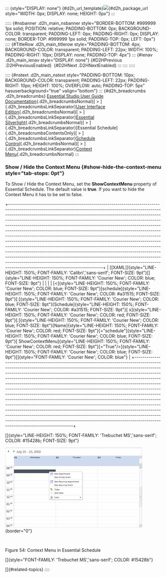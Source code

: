::: {style="DISPLAY: none"}
[](ms-xhelp:///?Id=d2h_url_template){#d2h_url_template}![](!package_url!){#d2h_package_url style="WIDTH: 0px; DISPLAY: none; HEIGHT: 0px"}
:::

::::: {#nsbanner .d2h_main_nsbanner style="BORDER-BOTTOM: #999999 1px solid; POSITION: relative; PADDING-BOTTOM: 0px; BACKGROUND-COLOR: transparent; PADDING-LEFT: 0px; PADDING-RIGHT: 0px; DISPLAY: none; BORDER-TOP: #999999 1px solid; PADDING-TOP: 0px; LEFT: 0px"}
:::: {#TitleRow .d2h_main_titlerow style="PADDING-BOTTOM: 4px; BACKGROUND-COLOR: transparent; PADDING-LEFT: 22px; WIDTH: 100%; PADDING-RIGHT: 10px; DISPLAY: none; PADDING-TOP: 4px"}
::: {#ienav .d2h_main_ienav style="DISPLAY: none"}
[](ms-xhelp:///?Id=53511a45-3d47-426c-a7f1-17609cee059f){#D2HPrevious .D2HPreviousEnabled}  [](ms-xhelp:///?Id=0ae16da9-1b85-46b8-b99a-ef7d562409c7){#D2HNext .D2HNextEnabled}
:::
::::
:::::

:::: {#nstext .d2h_main_nstext style="PADDING-BOTTOM: 10px; BACKGROUND-COLOR: transparent; PADDING-LEFT: 22px; PADDING-RIGHT: 10px; HEIGHT: 100%; OVERFLOW: auto; PADDING-TOP: 5px" hasuserbackground="true" valign="bottom"}
::: {#d2h_breadcrumbs .d2h_breadcrumbs}
[Essential Studio User Guide Documentation](ms-xhelp:///?Id=12457748-09e3-4d74-a240-8e049cedf030){.d2h_breadcrumbsNormal}[ \> ]{.d2h_breadcrumbsLinkSeparator}[User Interface Edition](ms-xhelp:///?Id=c29296b7-531c-413b-a0ec-488ca1f7f669){.d2h_breadcrumbsNormal}[ \> ]{.d2h_breadcrumbsLinkSeparator}[Essential Silverlight](ms-xhelp:///?Id=66221bd1-ba2e-43c2-94a7-618f50e01d24){.d2h_breadcrumbsNormal}[ \> ]{.d2h_breadcrumbsLinkSeparator}[Essential Schedule]{.d2h_breadcrumbsContentsOnly}[ \> ]{.d2h_breadcrumbsLinkSeparator}[Schedule Control](ms-xhelp:///?Id=641660d5-c458-4c5d-9615-332d1a8eb458){.d2h_breadcrumbsNormal}[ \> ]{.d2h_breadcrumbsLinkSeparator}[Context Menu](ms-xhelp:///?Id=53511a45-3d47-426c-a7f1-17609cee059f){.d2h_breadcrumbsNormal}
:::

### Show / Hide the Context Menu {#show-hide-the-context-menu style="tab-stops: 0pt"}

To Show / Hide the Context Menu, set the **ShowContextMenu** property of Essential Schedule. The default value is **true**. If you want to hide the Context Menu it has to be set to false.

+-----------------------------------------------------------------------------------------------------------------------------------------------------------------------------------------------------------------------------------------------------------------------------------------------------------------------------------------------------------------------------------------------------------------------------------------------------------------------------------------------------------------------------------------------------------------------------------------------------------------------------------------------------------------------------------------------------------------------------------------------------------------------------------------------------------------------------------------------------------------------------------------------------------------------------------------------------------------------------------------------------------------------+
| [\[XAML\]]{style="LINE-HEIGHT: 150%; FONT-FAMILY: 'Calibri','sans-serif'; FONT-SIZE: 9pt"}[]{style="LINE-HEIGHT: 150%; FONT-FAMILY: 'Courier New'; COLOR: blue; FONT-SIZE: 9pt"}                                                                                                                                                                                                                                                                                                                                                                                                                                                                                                                                                                                                                                                                                                                                                                                                                                      |
|                                                                                                                                                                                                                                                                                                                                                                                                                                                                                                                                                                                                                                                                                                                                                                                                                                                                                                                                                                                                                       |
| [\<]{style="LINE-HEIGHT: 150%; FONT-FAMILY: 'Courier New'; COLOR: blue; FONT-SIZE: 9pt"}[schedule]{style="LINE-HEIGHT: 150%; FONT-FAMILY: 'Courier New'; COLOR: #a31515; FONT-SIZE: 9pt"}[:]{style="LINE-HEIGHT: 150%; FONT-FAMILY: 'Courier New'; COLOR: blue; FONT-SIZE: 9pt"}[Schedule]{style="LINE-HEIGHT: 150%; FONT-FAMILY: 'Courier New'; COLOR: #a31515; FONT-SIZE: 9pt"}[ x]{style="LINE-HEIGHT: 150%; FONT-FAMILY: 'Courier New'; COLOR: red; FONT-SIZE: 9pt"}[:]{style="LINE-HEIGHT: 150%; FONT-FAMILY: 'Courier New'; COLOR: blue; FONT-SIZE: 9pt"}[Name]{style="LINE-HEIGHT: 150%; FONT-FAMILY: 'Courier New'; COLOR: red; FONT-SIZE: 9pt"}[=\"schedule\"]{style="LINE-HEIGHT: 150%; FONT-FAMILY: 'Courier New'; COLOR: blue; FONT-SIZE: 9pt"}[ ShowContextMenu]{style="LINE-HEIGHT: 150%; FONT-FAMILY: 'Courier New'; COLOR: red; FONT-SIZE: 9pt"}[=\"True\"/\>]{style="LINE-HEIGHT: 150%; FONT-FAMILY: 'Courier New'; COLOR: blue; FONT-SIZE: 9pt"}[]{style="FONT-FAMILY: 'Courier New'; COLOR: blue"} |
+-----------------------------------------------------------------------------------------------------------------------------------------------------------------------------------------------------------------------------------------------------------------------------------------------------------------------------------------------------------------------------------------------------------------------------------------------------------------------------------------------------------------------------------------------------------------------------------------------------------------------------------------------------------------------------------------------------------------------------------------------------------------------------------------------------------------------------------------------------------------------------------------------------------------------------------------------------------------------------------------------------------------------+

[]{style="LINE-HEIGHT: 150%; FONT-FAMILY: 'Trebuchet MS','sans-serif'; COLOR: #15428b; FONT-SIZE: 9pt"} 

![Description: C:\\Users\\balaji_muthukani\\Desktop\\New Images\\Default Context Menu.png](ImagesExt/image85_67.jpg){border="0"}

 

Figure 54: Context Menu in Essential Schedule

[]{style="FONT-FAMILY: 'Trebuchet MS','sans-serif'; COLOR: #15428b"} 

[]{#related-topics}
::::
